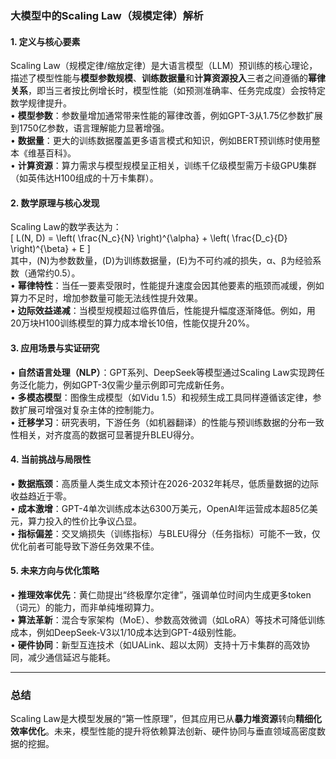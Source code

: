 
### 大模型中的Scaling Law（规模定律）解析

#### 1. **定义与核心要素**  
Scaling Law（规模定律/缩放定律）是大语言模型（LLM）预训练的核心理论，描述了模型性能与**模型参数规模**、**训练数据量**和**计算资源投入**三者之间遵循的**幂律关系**，即当三者按比例增长时，模型性能（如预测准确率、任务完成度）会按特定数学规律提升。  
• **模型参数**：参数量增加通常带来性能的幂律改善，例如GPT-3从1.75亿参数扩展到1750亿参数，语言理解能力显著增强。  
• **数据量**：更大的训练数据覆盖更多语言模式和知识，例如BERT预训练时使用整本《维基百科》。  
• **计算资源**：算力需求与模型规模呈正相关，训练千亿级模型需万卡级GPU集群（如英伟达H100组成的十万卡集群）。  

#### 2. **数学原理与核心发现**  
Scaling Law的数学表达为：  
\[
L(N, D) = \left( \frac{N_c}{N} \right)^{\alpha} + \left( \frac{D_c}{D} \right)^{\beta} + E
\]  
其中，\(N\)为参数数量，\(D\)为训练数据量，\(E\)为不可约减的损失，α、β为经验系数（通常约0.5）。  
• **幂律特性**：当任一要素受限时，性能提升速度会因其他要素的瓶颈而减缓，例如算力不足时，增加参数量可能无法线性提升效果。  
• **边际效益递减**：当模型规模超过临界值后，性能提升幅度逐渐降低。例如，用20万块H100训练模型的算力成本增长10倍，性能仅提升20%。  

#### 3. **应用场景与实证研究**  
• **自然语言处理（NLP）**：GPT系列、DeepSeek等模型通过Scaling Law实现跨任务泛化能力，例如GPT-3仅需少量示例即可完成新任务。  
• **多模态模型**：图像生成模型（如Vidu 1.5）和视频生成工具同样遵循该定律，参数扩展可增强对复杂主体的控制能力。  
• **迁移学习**：研究表明，下游任务（如机器翻译）的性能与预训练数据的分布一致性相关，对齐度高的数据可显著提升BLEU得分。  

#### 4. **当前挑战与局限性**  
• **数据瓶颈**：高质量人类生成文本预计在2026-2032年耗尽，低质量数据的边际收益趋近于零。  
• **成本激增**：GPT-4单次训练成本达6300万美元，OpenAI年运营成本超85亿美元，算力投入的性价比争议凸显。  
• **指标偏差**：交叉熵损失（训练指标）与BLEU得分（任务指标）可能不一致，仅优化前者可能导致下游任务效果不佳。  

#### 5. **未来方向与优化策略**  
• **推理效率优先**：黄仁勋提出“终极摩尔定律”，强调单位时间内生成更多token（词元）的能力，而非单纯堆砌算力。  
• **算法革新**：混合专家架构（MoE）、参数高效微调（如LoRA）等技术可降低训练成本，例如DeepSeek-V3以1/10成本达到GPT-4级别性能。  
• **硬件协同**：新型互连技术（如UALink、超以太网）支持十万卡集群的高效协同，减少通信延迟与能耗。  

---

### 总结  
Scaling Law是大模型发展的“第一性原理”，但其应用已从**暴力堆资源**转向**精细化效率优化**。未来，模型性能的提升将依赖算法创新、硬件协同与垂直领域高密度数据的挖掘。